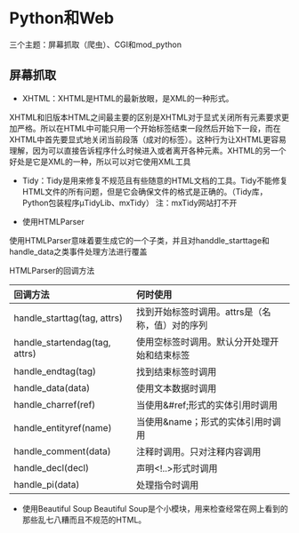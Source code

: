 # Python和Web

三个主题：屏幕抓取（爬虫）、CGI和mod_python

## 屏幕抓取

* XHTML：XHTML是HTML的最新放眼，是XML的一种形式。

XHTML和旧版本HTML之间最主要的区别是XHTML对于显式关闭所有元素要求更加严格。所以在HTML中可能只用一个开始标签结束一段然后开始下一段，而在XHTML中首先要显式地关闭当前段落（成对的标签）。这种行为让XHTML更容易理解，因为可以直接告诉程序什么时候进入或者离开各种元素。XHTML的另一个好处是它是XML的一种，所以可以对它使用XML工具

* Tidy：Tidy是用来修复不规范且有些随意的HTML文档的工具。Tidy不能修复HTML文件的所有问题，但是它会确保文件的格式是正确的。（Tidy库，Python包装程序μTidyLib、mxTidy）
注：mxTidy网站打不开

* 使用HTMLParser

使用HTMLParser意味着要生成它的一个子类，并且对handdle_starttage和handle_data之类事件处理方法进行覆盖

HTMLParser的回调方法

|回调方法|何时使用|
|:----------------------|:---------------------------|
|handle_starttag(tag, attrs)|找到开始标签时调用。attrs是（名称，值）对的序列|
|handle_startendag(tag, attrs)|使用空标签时调用。默认分开处理开始和结束标签|
|handle_endtag(tag)|找到结束标签时调用|
|handle_data(data)|使用文本数据时调用|
|handle_charref(ref)|当使用&#ref;形式的实体引用时调用|
|handle_entityref(name)|当使用&name；形式的实体引用时调用|
|handle_comment(data)|注释时调用。只对注释内容调用|
|handle_decl(decl)|声明<!..>形式时调用|
|handle_pi(data)|处理指令时调用|

* 使用Beautiful Soup
Beautiful Soup是个小模块，用来检查经常在网上看到的那些乱七八糟而且不规范的HTML。
